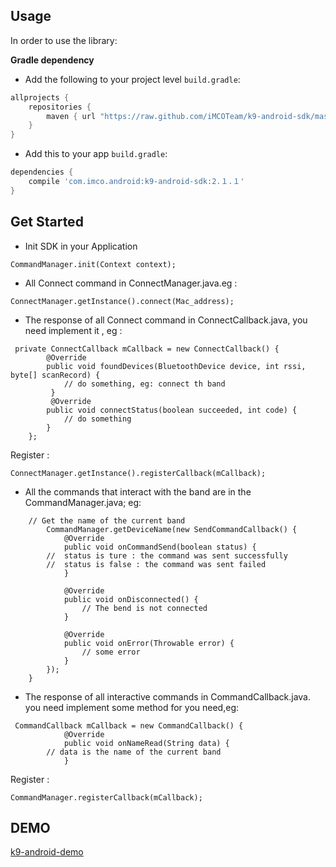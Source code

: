 Usage
-----

In order to use the library:

**Gradle dependency** 

  -  Add the following to your project level `build.gradle`:
 
```gradle
allprojects {
	repositories {
		maven { url "https://raw.github.com/iMCOTeam/k9-android-sdk/master" }
	}
}
```
  -  Add this to your app `build.gradle`:
 
```gradle
dependencies {
	compile 'com.imco.android:k9-android-sdk:2.１.１'
}
```
Get Started
-----
* Init  SDK in your Application
```
CommandManager.init(Context context);
```

* All Connect command in ConnectManager.java.eg :
```
ConnectManager.getInstance().connect(Mac_address);
```
* The response of all  Connect command  in ConnectCallback.java, you need implement it , eg : 
```
 private ConnectCallback mCallback = new ConnectCallback() {
        @Override
        public void foundDevices(BluetoothDevice device, int rssi, byte[] scanRecord) {
        	// do something, eg: connect th band
         }
         @Override
        public void connectStatus(boolean succeeded, int code) {
     		// do something
        }
    };
```	
Register :
```
ConnectManager.getInstance().registerCallback(mCallback);
```
* All the commands that interact with the band are in the CommandManager.java; eg:
```
	// Get the name of the current band
        CommandManager.getDeviceName(new SendCommandCallback() {
            @Override
            public void onCommandSend(boolean status) {
		//  status is ture : the command was sent successfully
		//  status is false : the command was sent failed
            }

            @Override
            public void onDisconnected() {
                // The bend is not connected
            }

            @Override
            public void onError(Throwable error) {
                // some error
            }
        });
    }
```
* The response of all interactive commands in CommandCallback.java. you need implement some method for you need,eg:
```
 CommandCallback mCallback = new CommandCallback() {
            @Override
            public void onNameRead(String data) {
		// data is the name of the current band
            }
```
Register :
```
CommandManager.registerCallback(mCallback);
```

DEMO
-----
[k9-android-demo](https://github.com/iMCOTeam/k9-android-demo) 
